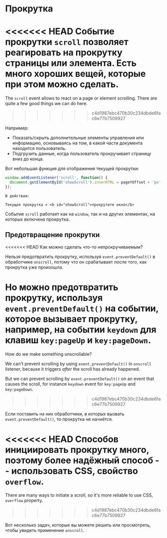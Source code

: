 # Прокрутка

<<<<<<< HEAD
Событие прокрутки `scroll` позволяет реагировать на прокрутку страницы или элемента. Есть много хороших вещей, которые при этом можно сделать.
=======
The `scroll` event allows to react on a page or element scrolling. There are quite a few good things we can do here.
>>>>>>> c4d1987ebc470b30c234dbde6fac6e77b7509927

Например:
- Показать/скрыть дополнительные элементы управления или информацию, основываясь на том, в какой части документа находится пользователь.
- Подгрузить данные, когда пользователь прокручивает страницу вниз до конца.

Вот небольшая функция для отображения текущей прокрутки:

```js autorun
window.addEventListener('scroll', function() {
  document.getElementById('showScroll').innerHTML = pageYOffset + 'px';
});
```

```online
В действии:

Текущая прокрутка = <b id="showScroll">прокрутите окно</b>
```

Событие `scroll` работает как на `window`, так и на других элементах, на которых включена прокрутка.

## Предотвращение прокрутки

<<<<<<< HEAD
Как можно сделать что-то непрокручиваемым?

Нельзя предотвратить прокрутку, используя `event.preventDefault()` в обработчике `onscroll`, потому что он срабатывает *после* того, как прокрутка уже произошла.

Но можно предотвратить прокрутку, используя `event.preventDefault()` на событии, которое вызывает прокрутку, например, на событии `keydown` для клавиш `key:pageUp` и `key:pageDown`.
=======
How do we make something unscrollable?

We can't prevent scrolling by using `event.preventDefault()` in `onscroll` listener, because it triggers *after* the scroll has already happened.

But we can prevent scrolling by `event.preventDefault()` on an event that causes the scroll, for instance `keydown` event for `key:pageUp` and `key:pageDown`.
>>>>>>> c4d1987ebc470b30c234dbde6fac6e77b7509927

Если поставить на них обработчики, в которых вызвать `event.preventDefault()`, то прокрутка не начнётся.

<<<<<<< HEAD
Способов инициировать прокрутку много, поэтому более надёжный способ -- использовать CSS, свойство `overflow`.
=======
There are many ways to initiate a scroll, so it's more reliable to use CSS, `overflow` property.
>>>>>>> c4d1987ebc470b30c234dbde6fac6e77b7509927

Вот несколько задач, которые вы можете решить или просмотреть, чтобы увидеть применение `onscroll`.
